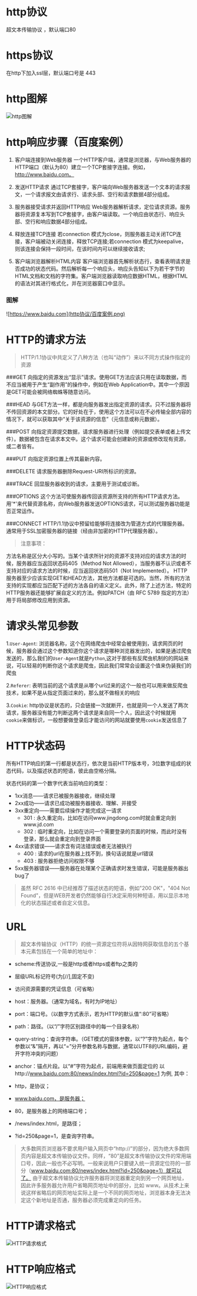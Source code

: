 # http协议
超文本传输协议 ，默认端口80

# https协议
在http下加入ssl层，默认端口号是 443

# http图解
![http图解](http协议/http.png)

# http响应步骤（百度案例）
1. 客户端连接到Web服务器
一个HTTP客户端，通常是浏览器，与Web服务器的HTTP端口（默认为80）建立一个TCP套接字连接。例如，http://www.baidu.com。

2. 发送HTTP请求
通过TCP套接字，客户端向Web服务器发送一个文本的请求报文，一个请求报文由请求行、请求头部、空行和请求数据4部分组成。

3. 服务器接受请求并返回HTTP响应
Web服务器解析请求，定位请求资源。服务器将资源复本写到TCP套接字，由客户端读取。一个响应由状态行、响应头部、空行和响应数据4部分组成。

4. 释放连接TCP连接
若connection 模式为close，则服务器主动关闭TCP连接，客户端被动关闭连接，释放TCP连接;若connection 模式为keepalive，则该连接会保持一段时间，在该时间内可以继续接收请求;

5. 客户端浏览器解析HTML内容
客户端浏览器首先解析状态行，查看表明请求是否成功的状态代码。然后解析每一个响应头，响应头告知以下为若干字节的HTML文档和文档的字符集。客户端浏览器读取响应数据HTML，根据HTML的语法对其进行格式化，并在浏览器窗口中显示。
### 图解
![https://www.baidu.com](http协议/百度案例.png)

# HTTP的请求方法
> HTTP/1.1协议中共定义了八种方法（也叫“动作”）来以不同方式操作指定的资源

###GET
向指定的资源发出“显示”请求。使用GET方法应该只用在读取数据，而不应当被用于产生“副作用”的操作中，例如在Web Application中。其中一个原因是GET可能会被网络蜘蛛等随意访问。

###HEAD
与GET方法一样，都是向服务器发出指定资源的请求。只不过服务器将不传回资源的本文部分。它的好处在于，使用这个方法可以在不必传输全部内容的情况下，就可以获取其中“关于该资源的信息”（元信息或称元数据）。

###POST
向指定资源提交数据，请求服务器进行处理（例如提交表单或者上传文件）。数据被包含在请求本文中。这个请求可能会创建新的资源或修改现有资源，或二者皆有。

###PUT
向指定资源位置上传其最新内容。

###DELETE
请求服务器删除Request-URI所标识的资源。

###TRACE
回显服务器收到的请求，主要用于测试或诊断。

###OPTIONS
这个方法可使服务器传回该资源所支持的所有HTTP请求方法。用'*'来代替资源名称，向Web服务器发送OPTIONS请求，可以测试服务器功能是否正常运作。

###CONNECT
HTTP/1.1协议中预留给能够将连接改为管道方式的代理服务器。通常用于SSL加密服务器的链接（经由非加密的HTTP代理服务器）。

>注意事项：

方法名称是区分大小写的。当某个请求所针对的资源不支持对应的请求方法的时候，服务器应当返回状态码405（Method Not Allowed），当服务器不认识或者不支持对应的请求方法的时候，应当返回状态码501（Not Implemented）。
HTTP服务器至少应该实现GET和HEAD方法，其他方法都是可选的。当然，所有的方法支持的实现都应当匹配下述的方法各自的语义定义。此外，除了上述方法，特定的HTTP服务器还能够扩展自定义的方法。例如PATCH（由 RFC 5789 指定的方法）用于将局部修改应用到资源。

# 请求头常见参数
1.`User-Agent`: 浏览器名称，这个在网络爬虫中经常会被使用到，请求网页的时候，服务器会通过这个参数知道你这个请求是哪种浏览器发出的，如果是通过爬虫发送的，那么我们的`User-Agent`就是`Python`,这对于那些有反爬虫机制的的网站来说，可以轻易的判断你这个请求是爬虫，因此我们常常会设置这个值来伪装我们的爬虫

2.`Referer`: 表明当前的这个请求是从哪个url过来的这个一般也可以用来做反爬虫技术，如果不是从指定页面过来的，那么就不做相关的响应

3.`Cookie`: http协议是状态的，只会链接一次就断开，也就是同一个人发送了两次请求，服务器没有能力判断这两个请求是来自同一个人，因此这个时候就用`cookie`来做标识，一般想要做登录后才能访问的网站就要使用`cookie`发送信息了

# HTTP状态码
所有HTTP响应的第一行都是状态行，依次是当前HTTP版本号，3位数字组成的状态代码，以及描述状态的短语，彼此由空格分隔。

状态代码的第一个数字代表当前响应的类型：

* 1xx消息——请求已被服务器接收，继续处理
* 2xx成功——请求已成功被服务器接收、理解、并接受
* 3xx重定向——需要后续操作才能完成这一请求
    * 301 : 永久重定向，比如在访问www.jingdong.com时就会重定向到www.jd.com
    * 302 : 临时重定向，比如在访问一个需要登录的页面的时候，而此时没有登录，那么就会重定向到登录界面
* 4xx请求错误——请求含有词法错误或者无法被执行
    * 400 : 请求的url在服务器上找不到，换句话说就是url错误
    * 403 : 服务器拒绝访问权限不够
* 5xx服务器错误——服务器在处理某个正确请求时发生错误，可能是服务器出bug了
>虽然 RFC 2616 中已经推荐了描述状态的短语，例如"200 OK"，"404 Not Found"，但是WEB开发者仍然能够自行决定采用何种短语，用以显示本地化的状态描述或者自定义信息。


# URL
>超文本传输协议（HTTP）的统一资源定位符将从因特网获取信息的五个基本元素包括在一个简单的地址中：

* scheme:传送协议,一般是http或者https或者ftp之类的
* 层级URL标记符号(为[//],固定不变)
* 访问资源需要的凭证信息（可省略）
* host：服务器。（通常为域名，有时为IP地址）
* port：端口号。（以数字方式表示，若为HTTP的默认值“:80”可省略）
* path：路径。（以“/”字符区别路径中的每一个目录名称）
* query-string：查询字符串。（GET模式的窗体参数，以“?”字符为起点，每个参数以“&”隔开，再以“=”分开参数名称与数据，通常以UTF8的URL编码，避开字符冲突的问题）
* anchor：锚点片段。以“#”字符为起点，前端用来做页面定位的
以http://www.baidu.com:80/news/index.html?id=250&page=1 为例, 其中：

* http，是协议；
* www.baidu.com，是服务器；
* 80，是服务器上的网络端口号；
* /news/index.html，是路径；
* ?id=250&page=1，是查询字符串。
>大多数网页浏览器不要求用户输入网页中“http://”的部分，因为绝大多数网页内容是超文本传输协议文件。同样，“80”是超文本传输协议文件的常用端口号，因此一般也不必写明。一般来说用户只要键入统一资源定位符的一部分（www.baidu.com:80/news/index.html?id=250&page=1）就可以了。
由于超文本传输协议允许服务器将浏览器重定向到另一个网页地址，因此许多服务器允许用户省略网页地址中的部分，比如 www。从技术上来说这样省略后的网页地址实际上是一个不同的网页地址，浏览器本身无法决定这个新地址是否通，服务器必须完成重定向的任务。
# HTTP请求格式
![HTTP请求格式](http协议/HTTP请求格式.jpg)
# HTTP响应格式
![HTTP响应格式](http协议/HTTP响应格式.jpg)